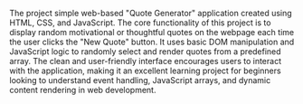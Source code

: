 The project simple web-based "Quote Generator" application created using HTML, CSS, and JavaScript. The core functionality of this project is to display random motivational or thoughtful quotes on the webpage each time the user clicks the "New Quote" button. It uses basic DOM manipulation and JavaScript logic to randomly select and render quotes from a predefined array. The clean and user-friendly interface encourages users to interact with the application, making it an excellent learning project for beginners looking to understand event handling, JavaScript arrays, and dynamic content rendering in web development.

